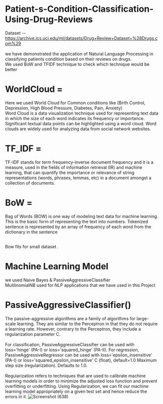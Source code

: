 # Patient-s-Condition-Classification-Using-Drug-Reviews

Dataset -- https://archive.ics.uci.edu/ml/datasets/Drug+Review+Dataset+%28Drugs.com%29 <br />
<br /> we have demonstrated the application of Natural Language Processing in classifying patients condition
based on their reviews on drugs. <br />
We used BoW and TFIDF technique  to check which technique would be better <br />

# WorldCloud = 
Here we used World Cloud for Common conditions like (Birth Control, Depression, High Blood Pressure, Diabetes, Pain, Anxiety)<br />
Word Cloud is a data visualization technique used for representing text data in which the size of each word indicates its frequency or importance. Significant textual data points can be highlighted using a word cloud. Word clouds are widely used for analyzing data from social network websites.
# TF_IDF = 
TF-IDF stands for term frequency-inverse document frequency and it is a measure, used in the fields of information retrieval (IR) and machine learning, that can quantify the importance or relevance of string representations (words, phrases, lemmas, etc) in a document amongst a collection of documents.
# BoW = 
Bag of Words (BOW) is one way of modeling text data for machine learning. This is the basic form of representing the text into numbers. Tokenized sentence is represented by an array of frequency of each word from the dictionary in the sentence <br />

<br /> Bow fits for small dataset .


# Machine Learning Model 
we used Naive Bayes & PassiveAggressiveClassifier <br />
MuitlinomialNB used for NLP applications that we have used in this Project

# PassiveAggressiveClassifier() 
The passive-aggressive algorithms are a family of algorithms for large-scale learning. They are similar to the Perceptron in that they do not require a learning rate. However, contrary to the Perceptron, they include a regularization parameter C.
<br />
<br />
For classification, PassiveAggressiveClassifier can be used with loss='hinge' (PA-I) or loss='squared_hinge' (PA-II). For regression, PassiveAggressiveRegressor can be used with loss='epsilon_insensitive' (PA-I) or loss='squared_epsilon_insensitive'
C (float), default=1.0
Maximum step size (regularization). Defaults to 1.0.
<br />
<br />
Regularization refers to techniques that are used to calibrate machine learning models in order to minimize the adjusted loss function and prevent overfitting or underfitting. Using Regularization, we can fit our machine learning model appropriately on a given test set and hence reduce the errors in it.
![Screenshot (638)](https://user-images.githubusercontent.com/91384498/210129656-6291c600-5864-4ddc-8930-9abd3ced09be.png)


